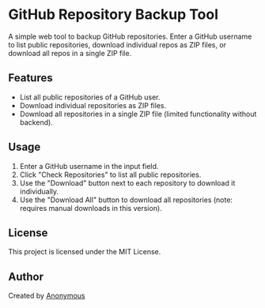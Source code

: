 # GitHub Repository Backup Tool

A simple web tool to backup GitHub repositories. Enter a GitHub username to list public repositories, download individual repos as ZIP files, or download all repos in a single ZIP file.

## Features
- List all public repositories of a GitHub user.
- Download individual repositories as ZIP files.
- Download all repositories in a single ZIP file (limited functionality without backend).

## Usage
1. Enter a GitHub username in the input field.
2. Click "Check Repositories" to list all public repositories.
3. Use the "Download" button next to each repository to download it individually.
4. Use the "Download All" button to download all repositories (note: requires manual downloads in this version).

## License
This project is licensed under the MIT License.

## Author
Created by [Anonymous](https://x.com/4n0nymou3)